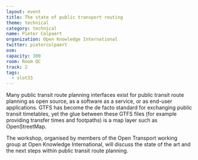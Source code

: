 ```yaml
---
layout: event
title: The state of public transport routing
theme: technical
category: technical
name: Pieter Colpaert
organization: Open Knowledge International
twitter: pietercolpaert
osm:
capacity: 300
room: Room QC
track: 2
tags:
  - slot33
---
```

Many public transit route planning interfaces exist for public transit route planning as open source, as a software as a service, or as end-user applications. GTFS has become the de facto standard for exchanging public transit timetables, yet the glue between these GTFS files (for example providing transfer times and footpaths) is a map layer such as OpenStreetMap.

The workshop, organised by members of the Open Transport working group at Open Knowledge International, will discuss the state of the art and the next steps within public transit route planning.
